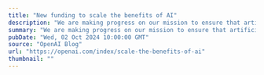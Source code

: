 ```yaml
---
title: "New funding to scale the benefits of AI"
description: "We are making progress on our mission to ensure that artificial general intelligence benefits all of humanity."
summary: "We are making progress on our mission to ensure that artificial general intelligence benefits all of humanity."
pubDate: "Wed, 02 Oct 2024 10:00:00 GMT"
source: "OpenAI Blog"
url: "https://openai.com/index/scale-the-benefits-of-ai"
thumbnail: ""
---
```


